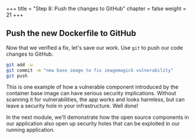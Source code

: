 +++
title = "Step 8: Push the changes to GitHub"
chapter = false
weight = 21
+++

## Push the new Dockerfile to GitHub

Now that we verified a fix, let's save our work. Use `git` to push our code changes to GitHub.

```sh
git add -u
git commit -m "new base image to fix imagemagick vulnerability"
git push
```

This is one example of how a vulnerable component introduced by the container base image can have serious security implications. Without scanning it for vulnerabilities, the app works and looks harmless, but can leave a security hole in your infrastructure. Well done! 

In the next module, we'll demonstrate how the open source components in our application also open up security holes that can be exploited in our running application.